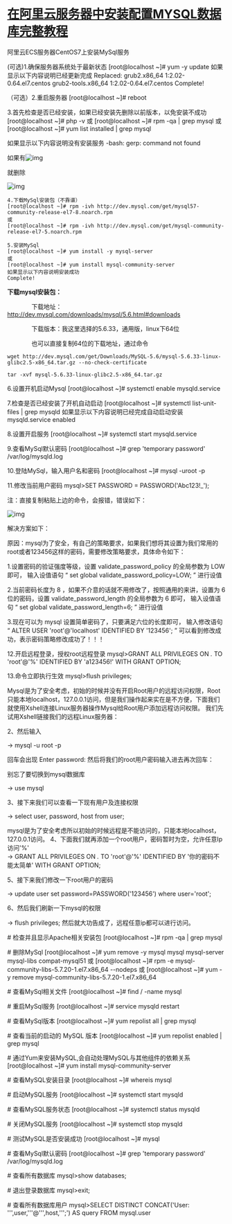 # [在阿里云服务器中安装配置MYSQL数据库完整教程](https://www.cnblogs.com/ljysy/p/10324854.html)

阿里云ECS服务器CentOS7上安装MySql服务

(可选)1.确保服务器系统处于最新状态
[root@localhost ~]# yum -y update
如果显示以下内容说明已经更新完成
Replaced:
grub2.x86_64 1:2.02-0.64.el7.centos grub2-tools.x86_64 1:2.02-0.64.el7.centos
Complete!

（可选）2.重启服务器
[root@localhost ~]# reboot

3.首先检查是否已经安装，如果已经安装先删除以前版本，以免安装不成功
[root@localhost ~]# php -v
或
[root@localhost ~]# rpm -qa | grep mysql
或
[root@localhost ~]# yum list installed | grep mysql

如果显示以下内容说明没有安装服务
-bash: gerp: command not found

如果有![img](https://img2018.cnblogs.com/blog/1374263/201810/1374263-20181009201959870-284215372.png)

就删除

![img](https://img2018.cnblogs.com/blog/1374263/201810/1374263-20181009202050875-1020031368.png)

```
4.下载MySql安装包（不靠谱）
[root@localhost ~]# rpm -ivh http://dev.mysql.com/get/mysql57-community-release-el7-8.noarch.rpm
或
[root@localhost ~]# rpm -ivh http://dev.mysql.com/get/mysql-community-release-el7-5.noarch.rpm

5.安装MySql
[root@localhost ~]# yum install -y mysql-server
或
[root@localhost ~]# yum install mysql-community-server
如果显示以下内容说明安装成功
Complete!
```

**下载mysql安装包：**

　　　　下载地址：http://dev.mysql.com/downloads/mysql/5.6.html#downloads

　　　　下载版本：我这里选择的5.6.33，通用版，linux下64位

　　　　也可以直接复制64位的下载地址，通过命令

```
wget http://dev.mysql.com/get/Downloads/MySQL-5.6/mysql-5.6.33-linux-glibc2.5-x86_64.tar.gz --no-check-certificate

tar -xvf mysql-5.6.33-linux-glibc2.5-x86_64.tar.gz
```

6.设置开机启动Mysql
[root@localhost ~]# systemctl enable mysqld.service

7.检查是否已经安装了开机自动启动
[root@localhost ~]# systemctl list-unit-files | grep mysqld
如果显示以下内容说明已经完成自动启动安装
mysqld.service enabled

8.设置开启服务
[root@localhost ~]# systemctl start mysqld.service

9.查看MySql默认密码
[root@localhost ~]# grep 'temporary password' /var/log/mysqld.log

10.登陆MySql，输入用户名和密码
[root@localhost ~]# mysql -uroot -p

11.修改当前用户密码
mysql>SET PASSWORD = PASSWORD('Abc123!_');

注：直接复制粘贴上边的命令，会报错，错误如下：

![img](https://img2018.cnblogs.com/blog/1173001/201901/1173001-20190126202759357-406719673.png)

解决方案如下：

原因：mysql为了安全，有自己的策略要求，如果我们想将其设置为我们常用的root或者123456这样的密码，需要修改策略要求，具体命令如下：

1.设置密码的验证强度等级，设置 validate_password_policy 的全局参数为 LOW 即可，
输入设值语句 “ set global validate_password_policy=LOW; ” 进行设值

2.当前密码长度为 8 ，如果不介意的话就不用修改了，按照通用的来讲，设置为 6 位的密码，设置 validate_password_length 的全局参数为 6 即可，
输入设值语句 “ set global validate_password_length=6; ” 进行设值

3.现在可以为 mysql 设置简单密码了，只要满足六位的长度即可，
输入修改语句 “ ALTER USER 'root'@'localhost' IDENTIFIED BY '123456'; ” 可以看到修改成功，表示密码策略修改成功了！！！

12.开启远程登录，授权root远程登录
mysql>GRANT ALL PRIVILEGES ON *.* TO 'root'@'%' IDENTIFIED BY 'a123456!' WITH GRANT OPTION;

13.命令立即执行生效
mysql>flush privileges;

 

Mysql是为了安全考虑，初始的时候并没有开启Root用户的远程访问权限，Root只能本地localhost，127.0.0.1访问，但是我们操作起来实在是不方便，下面我们就使用Xshell连接Linux服务器操作Mysql给Root用户添加远程访问权限。
我们先试用Xshell链接我们的远程Linux服务器：

2、然后输入

-> mysql -u root -p

回车会出现 Enter password: 然后将我们的root用户密码输入进去再次回车：

别忘了要切换到mysql数据库

-> use mysql

3、接下来我们可以查看一下现有用户及连接权限

-> select user, password, host from user;

 

mysql是为了安全考虑所以初始的时候远程是不能访问的，只能本地localhost，127.0.0.1访问。
4、下面我们就再添加一个root用户，密码暂时为空，允许任意Ip访问'%'     
   -> GRANT ALL PRIVILEGES ON *.* TO 'root'@'%' IDENTIFIED BY '你的密码不能太简单' WITH GRANT OPTION;

5、接下来我们修改一下root用户的密码

-> update user set password=PASSWORD('123456') where user='root';

6、然后我们刷新一下mysql的权限

-> flush privileges; 
然后就大功告成了，远程任意ip都可以进行访问。

 

 

\# 检查并且显示Apache相关安装包
[root@localhost ~]# rpm -qa | grep mysql

\# 删除MySql
[root@localhost ~]# yum remove -y mysql mysql mysql-server mysql-libs compat-mysql51
或
[root@localhost ~]# rpm -e mysql-community-libs-5.7.20-1.el7.x86_64 --nodeps
或
[root@localhost ~]# yum -y remove mysql-community-libs-5.7.20-1.el7.x86_64

\# 查看MySql相关文件
[root@localhost ~]# find / -name mysql

\# 重启MySql服务
[root@localhost ~]# service mysqld restart

\# 查看MySql版本
[root@localhost ~]# yum repolist all | grep mysql

\# 查看当前的启动的 MySQL 版本
[root@localhost ~]# yum repolist enabled | grep mysql

\# 通过Yum来安装MySQL,会自动处理MySQL与其他组件的依赖关系
[root@localhost ~]# yum install mysql-community-server

\# 查看MySQL安装目录
[root@localhost ~]# whereis mysql

\# 启动MySQL服务
[root@localhost ~]# systemctl start mysqld

\# 查看MySQL服务状态
[root@localhost ~]# systemctl status mysqld

\# 关闭MySQL服务
[root@localhost ~]# systemctl stop mysqld

\# 测试MySQL是否安装成功
[root@localhost ~]# mysql

\# 查看MySql默认密码
[root@localhost ~]# grep 'temporary password' /var/log/mysqld.log

\# 查看所有数据库
mysql>show databases;

\# 退出登录数据库
mysql>exit;

\# 查看所有数据库用户
mysql>SELECT DISTINCT CONCAT('User: ''',user,'''@''',host,''';') AS query FROM mysql.user

 